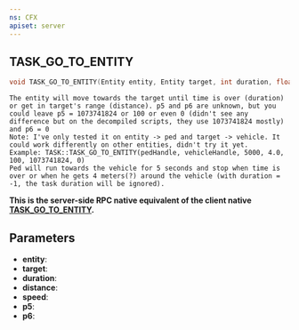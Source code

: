 ```yaml
---
ns: CFX
apiset: server
---
```

## TASK_GO_TO_ENTITY

```c
void TASK_GO_TO_ENTITY(Entity entity, Entity target, int duration, float distance, float speed, float p5, int p6);
```

```
The entity will move towards the target until time is over (duration) or get in target's range (distance). p5 and p6 are unknown, but you could leave p5 = 1073741824 or 100 or even 0 (didn't see any difference but on the decompiled scripts, they use 1073741824 mostly) and p6 = 0
Note: I've only tested it on entity -> ped and target -> vehicle. It could work differently on other entities, didn't try it yet.
Example: TASK::TASK_GO_TO_ENTITY(pedHandle, vehicleHandle, 5000, 4.0, 100, 1073741824, 0)
Ped will run towards the vehicle for 5 seconds and stop when time is over or when he gets 4 meters(?) around the vehicle (with duration = -1, the task duration will be ignored).
```

**This is the server-side RPC native equivalent of the client native [TASK\_GO\_TO\_ENTITY](?_0x6A071245EB0D1882).**

## Parameters
* **entity**: 
* **target**: 
* **duration**: 
* **distance**: 
* **speed**: 
* **p5**: 
* **p6**: 

